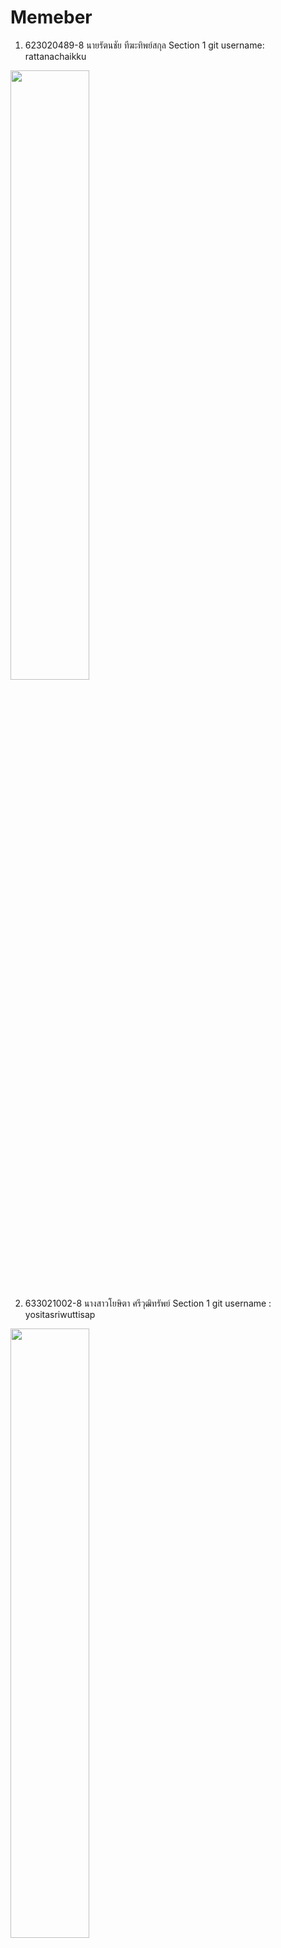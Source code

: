 <h1>Memeber</h1>

1. 623020489-8	 นายรัตนชัย ทีฆะทิพย์สกุล		Section 1		git username: rattanachaikku

<img src="https://raw.githubusercontent.com/yositasriwuttisap/Semester-2-2565/blob/main/media/รัตนชัย.jpg" width=50% height=50%>

2. 633021002-8	 นางสาวโยษิตา ศรีวุฒิทรัพย์		Section 1		git username : yositasriwuttisap

<img src="https://raw.githubusercontent.com/yositasriwuttisap/Semester-2-2565/blob/main/media/โยษิตา.jpg" width=50% height=50%>

3. 633020557-8	 นางสาวจิตชยา วีระโชติธาดา			Section 1		git username : Jitchaya

<img src="https://raw.githubusercontent.com/yositasriwuttisap/Semester-2-2565/blob/main/media/จิตชยา.jpg" width=50% height=50%>

4. 633030287-7	 นายชวัชร์ชัย ไชยโสดารัชต์		Section 1		git username : redlimesoda

<img src="https://raw.githubusercontent.com/yositasriwuttisap/Semester-2-2565/blob/main/media/ชวัชร์ชัย.jpg" width=50% height=50%>

5. 633020995-4	 นายกันยรัตน์ ยุทธชมภู			Section 1			git username : NickKanyarat
<img src="https://raw.githubusercontent.com/yositasriwuttisap/Semester-2-2565/blob/main/media/กันยรัตน์.jpg" width=50% height=50%>


